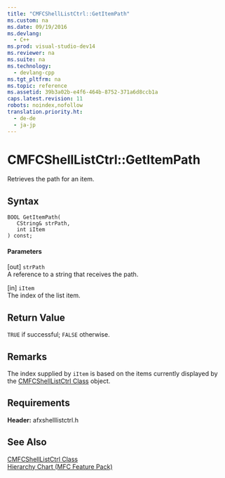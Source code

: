 ```yaml
---
title: "CMFCShellListCtrl::GetItemPath"
ms.custom: na
ms.date: 09/19/2016
ms.devlang: 
  - C++
ms.prod: visual-studio-dev14
ms.reviewer: na
ms.suite: na
ms.technology: 
  - devlang-cpp
ms.tgt_pltfrm: na
ms.topic: reference
ms.assetid: 39b3a02b-e4f6-464b-8752-371a6d8ccb1a
caps.latest.revision: 11
robots: noindex,nofollow
translation.priority.ht: 
  - de-de
  - ja-jp
---
```

# CMFCShellListCtrl::GetItemPath
Retrieves the path for an item.  
  
## Syntax  
  
```  
BOOL GetItemPath(  
   CString& strPath,  
   int iItem   
) const;  
```  
  
#### Parameters  
 [out] `strPath`  
 A reference to a string that receives the path.  
  
 [in] `iItem`  
 The index of the list item.  
  
## Return Value  
 `TRUE` if successful; `FALSE` otherwise.  
  
## Remarks  
 The index supplied by `iItem` is based on the items currently displayed by the [CMFCShellListCtrl Class](../vs140/CMFCShellListCtrl-Class.md) object.  
  
## Requirements  
 **Header:** afxshelllistctrl.h  
  
## See Also  
 [CMFCShellListCtrl Class](../vs140/CMFCShellListCtrl-Class.md)   
 [Hierarchy Chart (MFC Feature Pack)](../vs140/Hierarchy-Chart.md)